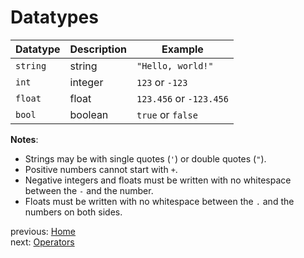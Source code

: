 # Datatypes

| Datatype | Description | Example |
| --- | --- | --- |
| `string` | string | `"Hello, world!"` |
| `int` | integer | `123` or `-123` |
| `float` | float | `123.456` or `-123.456` |
| `bool` | boolean | `true` or `false` |

**Notes**:
- Strings may be with single quotes (`'`) or double quotes (`"`).
- Positive numbers cannot start with `+`.
- Negative integers and floats must be written with no whitespace between the `-` and the number.
- Floats must be written with no whitespace between the `.` and the numbers on both sides.

previous: [Home](/)\
next: [Operators](operators.md)